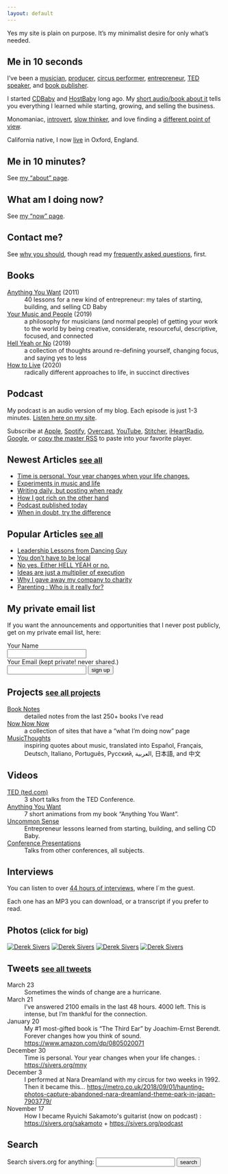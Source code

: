```yaml
---
layout: default
---
```


<section id="aboutme">
<p>
	Yes my site is plain on purpose.
	It’s my minimalist desire for only what’s needed.
</p>
<h2>
	Me in 10 seconds
</h2>
<p>
	I’ve been a <a href="/music">musician</a>, <a href="http://artificialrecords.com/">producer</a>, <a href="http://professionalpests.com/">circus performer</a>, <a href="/a">entrepreneur</a>, <a href="/presentations">TED speaker</a>, and <a href="/we14">book publisher</a>.
</p><p>
	I started <a href="https://www.cdbaby.com/">CDBaby</a> and <a href="https://www.hostbaby.com/">HostBaby</a> long ago.
	My <a href="/a">short audio/book about it</a> tells you everything I learned while starting, growing, and selling the business.
</p><p>
        Monomaniac,
	<a href="http://typelogic.com/intj.html">introvert</a>,
	<a href="/slow">slow thinker</a>,
	and love finding a <a href="/counter">different point of view</a>.
</p><p>
	California native, I now <a href="/local">live</a> in Oxford, England.
</p>
<h2>
	Me in 10 minutes?
</h2>
<p>
	See <a href="/about">my “about” page</a>.
</p>
<h2>
	What am I doing now?
</h2>
<p>
	See <a href="/now">my “now” page</a>.
</p>
<h2>
	Contact me?
</h2>
<p>
	See <a href="/contact">why you should</a>, though read my <a href="/faq">frequently asked questions</a>, first.
</p>
</section>

<section id="mybooks">
<h2>Books</h2>
<dl>
	<dt><a href="/a">Anything You Want</a> <span class="small">(2011)</span></dt>
	<dd>40 lessons for a new kind of entrepreneur: my tales of starting, building, and selling CD Baby</dd>
	<dt><a href="/m">Your Music and People</a> <span class="small">(2019)</span></dt>
	<dd>a philosophy for musicians (and normal people) of getting your work to the world by being creative, considerate, resourceful, descriptive, focused, and connected</dd>
	<dt><a href="/n">Hell Yeah or No</a> <span class="small">(2019)</span></dt>
	<dd>a collection of thoughts around re-defining yourself, changing focus, and saying yes to less</dd>
	<dt><a href="/h">How to Live</a> <span class="small">(2020)</span></dt>
	<dd>radically different approaches to life, in succinct directives</dd>
</dl>
</section>

<section id="podcast">
<h2>Podcast</h2>
<p>
My podcast is an audio version of my blog.
Each episode is just 1-3 minutes.
<a href="/podcast">Listen here on my site</a>.
</p><p>
Subscribe at
<a href="https://podcasts.apple.com/us/podcast/derek-sivers/id1485474470">Apple</a>,
<a href="https://open.spotify.com/show/15cXdV9RBxSZxhyC7Cow6E">Spotify</a>,
<a href="https://overcast.fm/itunes1485474470">Overcast</a>,
<a href="https://www.youtube.com/playlist?list=PLcE0XVmYoKM8gcT6nHNHDiK0rSjm8X6eb">YouTube</a>,
<a href="https://www.stitcher.com/podcast/derek-sivers">Stitcher</a>,
<a href="https://www.iheart.com/podcast/867-derek-sivers-52276959/">iHeartRadio</a>,
<a href="https://podcasts.google.com/?feed=aHR0cHM6Ly9zaXZlcnMub3JnL3BvZGNhc3QucnNz">Google</a>, or
<a href="/podcast.rss">copy the master RSS</a> to paste into your favorite player.
</p>
</section>

<section id="newestarticles">
<h2>Newest Articles <small><a href="/blog">see all</a></small></h2>
<ul>
	<li><a href="/mny">Time is personal. Your year changes when your life changes.</a></li>
	<li><a href="/eml">Experiments in music and life</a></li>
	<li><a href="/nod">Writing daily, but posting when ready</a></li>
	<li><a href="/richand">How I got rich on the other hand</a></li>
	<li><a href="/pinit2">Podcast published today</a></li>
	<li><a href="/trd">When in doubt, try the difference</a></li>
</ul>
</section>

<section id="popularposts">
<h2>Popular Articles <small><a href="/blog">see all</a></small></h2>
<ul>
	<li><a href="/ff">Leadership Lessons from Dancing Guy</a></li>
	<li><a href="/local">You don’t have to be local</a></li>
	<li><a href="/hellyeah">No yes. Either HELL YEAH or no.</a></li>
	<li><a href="/multiply">Ideas are just a multiplier of execution</a></li>
	<li><a href="/trust">Why I gave away my company to charity</a></li>
	<li><a href="/pa">Parenting : Who is it really for?</a></li>
</ul>
</section>

<section id="list">
<h2>My private email list</h2>
<p>
If you want the announcements and opportunities that I never post publicly, get on my private email list, here:
</p>
<form action="/list" method="post" class="inlineform">
<label for="name">Your Name</label><br>
<input type="text" name="name" id="name" value=""><br>
<label for="email">Your Email (kept private! never shared.)</label><br>
<input type="email" name="email" id="email" value="">
<input type="hidden" name="listype" value="all">
<input type="submit" name="submit" value="sign up">
</form>
</section>

<section id="companies">
<h2>Projects <small><a href="/projects">see all projects</a></small></h2>
<dl>
	<dt><a href="/book">Book Notes</a></dt>
	<dd>detailed notes from the last 250+ books I’ve read</dd>
	<dt><a href="https://nownownow.com/">Now Now Now</a></dt>
	<dd>a collection of sites that have a “what I’m doing now” page</dd>
	<dt><a href="https://musicthoughts.com/">MusicThoughts</a></dt>
	<dd>inspiring quotes about music, translated into Español, Français, Deutsch, Italiano, Português, Русский, العربية, 日本語, and 中文</dd>
</dl>
</section>

<section id="videos">
<h2>Videos</h2>
<dl>
	<dt><a href="https://www.ted.com/speakers/derek_sivers">TED (ted.com)</a></dt>
	<dd>3 short talks from the TED Conference.</dd>
	<dt><a href="/anything">Anything You Want</a></dt>
	<dd>7 short animations from my book “Anything You Want”.</dd>
	<dt><a href="/wds">Uncommon Sense</a></dt>
	<dd>Entrepreneur lessons learned from starting, building, and selling CD Baby.</dd>
	<dt><a href="/presentations">Conference Presentations</a></dt>
	<dd>Talks from other conferences, all subjects.</dd>
</dl>
</section>

<section id="interviews">
<h2>Interviews</h2>
<p>You can listen to over <a href="/i">44 hours of interviews</a>, where I´m the guest.</p>
<p>Each one has an MP3 you can download, or a transcript if you prefer to read.</p>
</section>

<section id="photos">
<h2>Photos <small>(click for big)</small></h2>
<a href="/images/DerekSivers-20141119-1450.jpg"><img src="/images/DerekSivers-20141119-100.jpg" alt="Derek Sivers" title="© 2014 Derek Sivers"/></a>
<a href="/images/DerekSivers-20141209a-1853.jpg"><img src="/images/DerekSivers-20141209a-100.jpg" alt="Derek Sivers" title="© 2014 Pat Shepherd - patshepherd.co.nz" /></a>
<a href="/images/DerekSivers-20141209b-2333.jpg"><img src="/images/DerekSivers-20141209b-100.jpg" alt="Derek Sivers" title="© 2014 Pat Shepherd - patshepherd.co.nz" /></a>
<a href="/images/DerekSivers-20141209c-1556.jpg"><img src="/images/DerekSivers-20141209c-100.jpg" alt="Derek Sivers" title="© 2014 Pat Shepherd - patshepherd.co.nz" /></a>
</section>

<section id="tweets">
<h2>Tweets <small><a href="/tweets">see all tweets</a></small></h2>
<dl id="tweetlist">
	<dt class="small">March 23</dt>
	<dd>Sometimes the winds of change are a hurricane.</dd>
	<dt class="small">March 21</dt>
	<dd>I’ve answered 2100 emails in the last 48 hours. 4000 left. This is intense, but I’m thankful for the connection.</dd>
	<dt class="small">January 20</dt>
	<dd>My #1 most-gifted book is “The Third Ear” by Joachim-Ernst Berendt. Forever changes how you think of sound. <a href="https://www.amazon.com/dp/0805020071">https://www.amazon.com/dp/0805020071</a></dd>
	<dt class="small">December 30</dt>
	<dd>Time is personal. Your year changes when your life changes. : <a href="https://sivers.org/mny">https://sivers.org/mny</a></dd>
	<dt class="small">December 3</dt>
	<dd>I performed at Nara Dreamland with my circus for two weeks in 1992. Then it became this… <a href="https://metro.co.uk/2018/09/01/haunting-photos-capture-abandoned-nara-dreamland-theme-park-in-japan-7903779/">https://metro.co.uk/2018/09/01/haunting-photos-capture-abandoned-nara-dreamland-theme-park-in-japan-7903779/</a></dd>
	<dt class="small">November 17</dt>
	<dd>How I became Ryuichi Sakamoto&#39;s guitarist (now on podcast) : <a href="https://sivers.org/sakamoto">https://sivers.org/sakamoto</a> + <a href="https://sivers.org/podcast">https://sivers.org/podcast</a></dd>
</dl>
</section>

<section id="search">
<h2>Search</h2>
<form action="https://duckduckgo.com/" method="get" class="inlineform">
	<label for="q">Search sivers.org for anything:</label>
	<input type="text" name="q" value="" required>
	<input type="hidden" name="sites" value="sivers.org">
	<input type="hidden" name="ia" value="web">
	<input type="submit" value="search">
</form>
</section>
